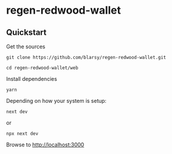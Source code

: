 # regen-redwood-wallet
## Quickstart

Get the sources

`git clone https://github.com/blarsy/regen-redwood-wallet.git`

`cd regen-redwood-wallet/web`

Install dependencies

`yarn`

Depending on how your system is setup:

`next dev`

or

`npx next dev`

Browse to [http://localhost:3000](http://localhost:3000)